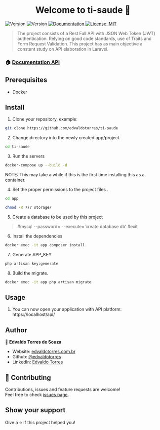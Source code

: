 <h1 align="center">Welcome to ti-saude 👋</h1>
<p>
  <img alt="Version" src="https://img.shields.io/badge/php-7.4-blue.svg?cacheSeconds=2592000" />
  <img alt="Version" src="https://img.shields.io/badge/laravel-8.0-red.svg?cacheSeconds=2592000" />
  <a href="#" target="_blank">
    <img alt="Documentation" src="https://img.shields.io/badge/documentation-yes-brightgreen.svg" />
  </a>
  <a href="https://documenter.getpostman.com/view/13040502/UzBjrney#c3212110-5be6-45bd-b000-95c6538746ca" target="_blank">
    <img alt="License: MIT" src="https://img.shields.io/badge/License-MIT-yellow.svg" />
  </a>
</p>

> The project consists of a Rest Full API with JSON Web Token (JWT) authentication. Relying on good code standards, use of Traits and Form Request Validation. This project has as main objective a constant study on API elaboration in Laravel.

### 🏠 [Documentation API](https://documenter.getpostman.com/view/13040502/UzBjrney#c3212110-5be6-45bd-b000-95c6538746ca)

## Prerequisites

* Docker

## Install

1. Clone your repository, example:

```sh
git clone https://github.com/edvaldotorres/ti-saude
```
2. Change directory into the newly created app/project.

```sh
cd ti-saude
```
3. Run the servers

```sh
docker-compose up --build -d
```
NOTE: This may take a while if this is the first time installing this as a container.

4. Set the proper permissions to the project files .

```sh
cd app
```
```sh
chmod -R 777 storage/
```
5. Create a database to be used by this project

> #mysql --password=  --execute='create database db'
> #exit

6. Install the dependencies

```sh
docker exec -it app composer install
```
7. Generate APP_KEY

```sh
php artisan key:generate
```
8. Build the migrate.

```sh
docker exec -it app php artisan migrate
```
## Usage

1. You can now open your application with API platform: https://localhost/api/

## Author

👤 **Edvaldo Torres de Souza**

* Website: [edvaldotorres.com.br](https://edvaldotorres.com.br/)
* Github: [@edvaldotorres](https://github.com/edvaldotorres)
* LinkedIn: [Edvaldo Torres](https://www.linkedin.com/in/edvaldo-torres-189894150/)

## 🤝 Contributing

Contributions, issues and feature requests are welcome!<br />Feel free to check [issues page](https://github.com/edvaldotorres/ti-saude/issues). 

## Show your support

Give a ⭐️ if this project helped you!
